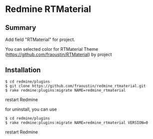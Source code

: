# Redmine RTMaterial

## Summary

Add field "RTMaterial" for project.

You can selected color for RTMaterial Theme (https://github.com/fraoustin/RTMaterial) by project


## Installation

```
$ cd redmine/plugins
$ git clone https://github.com/fraoustin/redmine_rtmaterial.git
$ rake redmine:plugins:migrate NAME=redmine_rtmaterial
```

restart Redmine

for uninstall, you can use

```
$ cd redmine/plugins
$ rake redmine:plugins:migrate NAME=redmine_rtmaterial VERSION=0

```

restart Redmine
